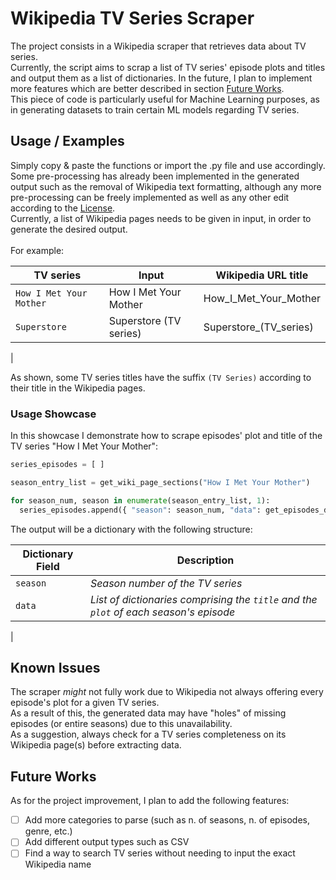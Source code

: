 
# Wikipedia TV Series Scraper

The project consists in a Wikipedia scraper that retrieves data about TV series. \
Currently, the script aims to scrap a list of TV series' episode plots and titles and output them as a list of dictionaries. In the future, I plan to implement more features which are better described in section [Future Works](#future-works). \
This piece of code is particularly useful for Machine Learning purposes, as in generating datasets to train certain ML models regarding TV series.

## Usage / Examples

Simply copy & paste the functions or import the .py file and use accordingly. \
Some pre-processing has already been implemented in the generated output such as the removal of Wikipedia text formatting, although any more pre-processing can be freely implemented as well as any other edit according to the [License](LICENSE.md). \
Currently, a list of Wikipedia pages needs to be given in input, in order to generate the desired output. \
 \
For example:

| TV series | Input | Wikipedia URL title |
| --------------- | --------------- | --------------- |
| `How I Met Your Mother` | How I Met Your Mother | How_I_Met_Your_Mother |
| `Superstore` | Superstore (TV series) | Superstore_(TV_series) |
|

As shown, some TV series titles have the suffix `(TV Series)` according to their title in the Wikipedia pages.

### Usage Showcase

In this showcase I demonstrate how to scrape episodes' plot and title of the TV series "How I Met Your Mother":

``` python
series_episodes = [ ]

season_entry_list = get_wiki_page_sections("How I Met Your Mother")

for season_num, season in enumerate(season_entry_list, 1):
  series_episodes.append({ "season": season_num, "data": get_episodes_data(season) })
```

The output will be a dictionary with the following structure:

| Dictionary Field | Description |
| --- | --- |
| `season` | _Season number of the TV series_ |
| `data` | _List of dictionaries comprising the `title` and the `plot` of each season's episode_ |
|

## Known Issues

The scraper _might_ not fully work due to Wikipedia not always offering every episode's plot for a given TV series. \
As a result of this, the generated data may have "holes" of missing episodes (or entire seasons) due to this unavailability. \
As a suggestion, always check for a TV series completeness on its Wikipedia page(s) before extracting data.

## Future Works

As for the project improvement, I plan to add the following features:

- [ ] Add more categories to parse (such as n. of seasons, n. of episodes, genre, etc.)
- [ ] Add different output types such as CSV
- [ ] Find a way to search TV series without needing to input the exact Wikipedia name
